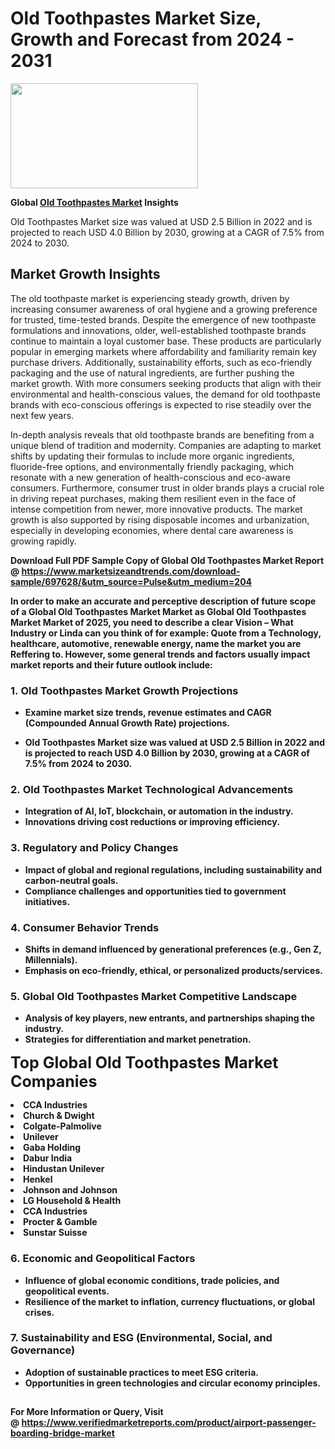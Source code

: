 <H1>Old Toothpastes Market Size, Growth and Forecast from 2024 - 2031</H1><img class="aligncenter size-medium wp-image-584254" src="https://thirdeyenews.in/wp-content/uploads/2024/09/Global-Market-Research-300x168.jpeg" alt="" width="300" height="168" /><p><strong>Global&nbsp;<a href="https://www.marketsizeandtrends.com/download-sample/697628/&amp;utm_source=Pulse&amp;utm_medium=204">Old Toothpastes Market</a> Insights</strong></p><p>Old Toothpastes Market size was valued at USD 2.5 Billion in 2022 and is projected to reach USD 4.0 Billion by 2030, growing at a CAGR of 7.5% from 2024 to 2030.</p><p><h2>Market Growth Insights</h2> <p>The old toothpaste market is experiencing steady growth, driven by increasing consumer awareness of oral hygiene and a growing preference for trusted, time-tested brands. Despite the emergence of new toothpaste formulations and innovations, older, well-established toothpaste brands continue to maintain a loyal customer base. These products are particularly popular in emerging markets where affordability and familiarity remain key purchase drivers. Additionally, sustainability efforts, such as eco-friendly packaging and the use of natural ingredients, are further pushing the market growth. With more consumers seeking products that align with their environmental and health-conscious values, the demand for old toothpaste brands with eco-conscious offerings is expected to rise steadily over the next few years.</p> <p><strong></strong></p> <p>In-depth analysis reveals that old toothpaste brands are benefiting from a unique blend of tradition and modernity. Companies are adapting to market shifts by updating their formulas to include more organic ingredients, fluoride-free options, and environmentally friendly packaging, which resonate with a new generation of health-conscious and eco-aware consumers. Furthermore, consumer trust in older brands plays a crucial role in driving repeat purchases, making them resilient even in the face of intense competition from newer, more innovative products. The market growth is also supported by rising disposable incomes and urbanization, especially in developing economies, where dental care awareness is growing rapidly.</p> <p><strong></p><p><span class=""><strong>Download Full PDF Sample Copy of Global Old Toothpastes Market Report</strong> @ <a href="https://www.marketsizeandtrends.com/download-sample/697628/&amp;utm_source=Pulse&amp;utm_medium=204" target="_blank">https://www.marketsizeandtrends.com/download-sample/697628/&amp;utm_source=Pulse&amp;utm_medium=204</a></span></p><p>In order to make an accurate and perceptive description of future scope of a Global&nbsp;Old Toothpastes Market Market as Global&nbsp;Old Toothpastes Market Market of 2025, you need to describe a clear Vision &ndash; What Industry or Linda can you think of for example: Quote from a Technology, healthcare, automotive, renewable energy, name the market you are Reffering to. However, some general trends and factors usually impact market reports and their future outlook include:</p><h3>1.&nbsp;<strong>Old Toothpastes Market Growth Projections</strong></h3><ul><li>Examine market size trends, revenue estimates and CAGR (Compounded Annual Growth Rate) projections.</li><li><p>Old Toothpastes Market size was valued at USD 2.5 Billion in 2022 and is projected to reach USD 4.0 Billion by 2030, growing at a CAGR of 7.5% from 2024 to 2030.</p></li></ul><h3>2.&nbsp;<strong>Old Toothpastes Market Technological Advancements</strong></h3><ul><li>Integration of AI, IoT, blockchain, or automation in the industry.</li><li>Innovations driving cost reductions or improving efficiency.</li></ul><h3>3.&nbsp;<strong>Regulatory and Policy Changes</strong></h3><ul><li>Impact of global and regional regulations, including sustainability and carbon-neutral goals.</li><li>Compliance challenges and opportunities tied to government initiatives.</li></ul><h3>4.&nbsp;<strong>Consumer Behavior Trends</strong></h3><ul><li>Shifts in demand influenced by generational preferences (e.g., Gen Z, Millennials).</li><li>Emphasis on eco-friendly, ethical, or personalized products/services.</li></ul><h3>5.&nbsp;<strong>Global Old Toothpastes Market Competitive Landscape</strong></h3><ul><li>Analysis of key players, new entrants, and partnerships shaping the industry.</li><li>Strategies for differentiation and market penetration.</li></ul><p data-pm-slice="1 1 []"><span style="color: inherit; font-family: inherit; font-size: 25px;">Top Global Old Toothpastes Market Companies</span></p><div class="" data-test-id=""><p><li>CCA Industries</li><li> Church & Dwight</li><li> Colgate-Palmolive</li><li> Unilever</li><li> Gaba Holding</li><li> Dabur India</li><li> Hindustan Unilever</li><li> Henkel</li><li> Johnson and Johnson</li><li> LG Household & Health</li><li> CCA Industries</li><li> Procter & Gamble</li><li> Sunstar Suisse</li></p></div><h3>6.&nbsp;<strong>Economic and Geopolitical Factors</strong></h3><ul><li>Influence of global economic conditions, trade policies, and geopolitical events.</li><li>Resilience of the market to inflation, currency fluctuations, or global crises.</li></ul><h3>7.&nbsp;<strong>Sustainability and ESG (Environmental, Social, and Governance)</strong></h3><ul><li>Adoption of sustainable practices to meet ESG criteria.</li><li>Opportunities in green technologies and circular economy principles.</li></ul><h2><strong style="font-size: 14px;">For More Information or Query, Visit @&nbsp;</strong><a style="background-color: #ffffff; font-size: 14px;" href="https://www.marketsizeandtrends.com/report/old-toothpastes-market/" target="_blank">https://www.verifiedmarketreports.com/product/airport-passenger-boarding-bridge-market</a></h2>
